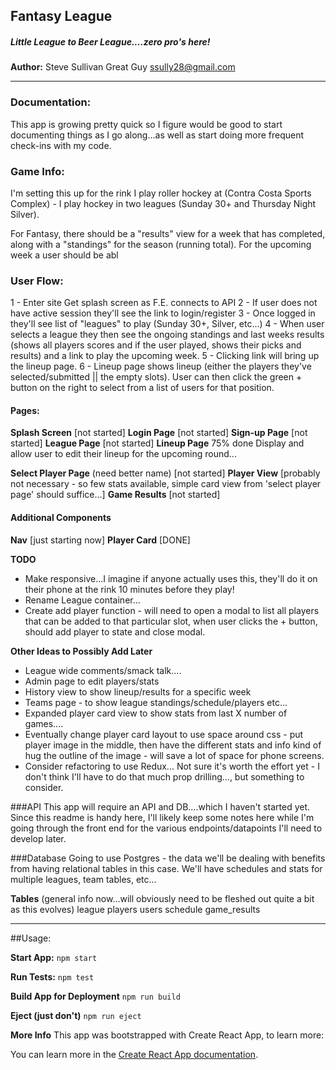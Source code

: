 ## Fantasy League
##### Little League to Beer League....zero pro's here!

**Author:**
Steve Sullivan Great Guy
ssully28@gmail.com
___

### Documentation:
This app is growing pretty quick so I figure would be good to start documenting things as I go along...as well as start doing more frequent check-ins with my code.

### Game Info:
I'm setting this up for the rink I play roller hockey at (Contra Costa Sports Complex) - I play hockey in two leagues (Sunday 30+ and Thursday Night Silver).

For Fantasy, there should be a "results" view for a week that has completed, along with a "standings" for the season (running total). For the upcoming week a user should be abl

### User Flow:
1 - Enter site
Get splash screen as F.E. connects to API
2 - If user does not have active session they'll see the link to login/register
3 - Once logged in they'll see list of "leagues" to play (Sunday 30+, Silver, etc...)
4 - When user selects a league they then see the ongoing standings and last weeks results (shows all players scores and if the user played, shows their picks and results) and a link to play the upcoming week.
5 - Clicking link will bring up the lineup page.
6 - Lineup page shows lineup (either the players they've selected/submitted || the empty slots). User can then click the green + button on the right to select from a list of users for that position.

#### Pages:

**Splash Screen**
[not started]
**Login Page**
[not started]
**Sign-up Page**
[not started]
**League Page**
[not started]
**Lineup Page**
75% done
Display and allow user to edit their lineup for the upcoming round...

**Select Player Page** (need better name)
[not started]
**Player View**
[probably not necessary - so few stats available, simple card view from 'select player page' should suffice...]
**Game Results**
[not started]
#### Additional Components
**Nav**
[just starting now]
**Player Card**
[DONE]

**TODO**
* Make responsive...I imagine if anyone actually uses this, they'll do it on their phone at the rink 10 minutes before they play!
* Rename League container...
* Create add player function - will need to open a modal to list all players that can be added to that particular slot, when user clicks the + button, should add player to state and close modal.

**Other Ideas to Possibly Add Later**
* League wide comments/smack talk....
* Admin page to edit players/stats
* History view to show lineup/results for a specific week
* Teams page - to show league standings/schedule/players etc...
* Expanded player card view to show stats from last X number of games....
* Eventually change player card layout to use space around css - put player image in the middle, then have the different stats and info kind of hug the outline of the image - will save a lot of space for phone screens.
* Consider refactoring to use Redux... Not sure it's worth the effort yet - I don't think I'll have to do that much prop drilling..., but something to consider.

###API
This app will require an API and DB....which I haven't started yet. Since this readme is handy here, I'll likely keep some notes here while I'm going through the front end for the various endpoints/datapoints I'll need to develop later.

###Database
Going to use Postgres - the data we'll be dealing with benefits from having relational tables in this case. We'll have schedules and stats for multiple leagues, team tables, etc...

**Tables**
(general info now...will obviously need to be fleshed out quite a bit as this evolves)
league
players
users
schedule
game_results

___
##Usage:

**Start App:**
`npm start`

**Run Tests:**
`npm test`

**Build App for Deployment**
`npm run build`


**Eject (just don't)**
`npm run eject`



**More Info**
This app was bootstrapped with Create React App, to learn more:

You can learn more in the [Create React App documentation](https://facebook.github.io/create-react-app/docs/getting-started).
